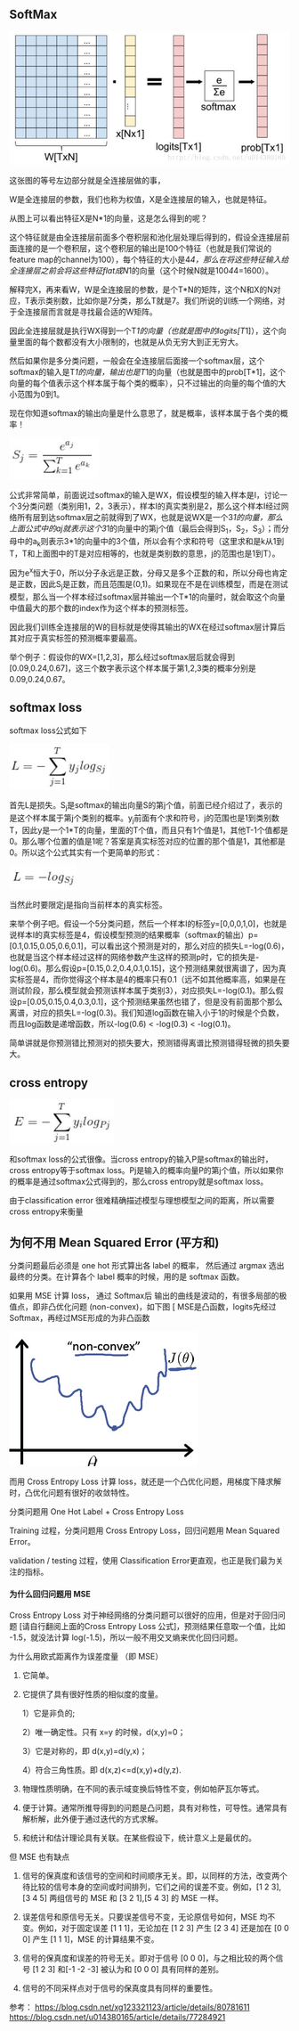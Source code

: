 ## SoftMax

![欧式距离](../../../images/loss1.jpeg)

这张图的等号左边部分就是全连接层做的事，

W是全连接层的参数，我们也称为权值，X是全连接层的输入，也就是特征。

从图上可以看出特征X是N*1的向量，这是怎么得到的呢？

这个特征就是由全连接层前面多个卷积层和池化层处理后得到的，假设全连接层前面连接的是一个卷积层，这个卷积层的输出是100个特征（也就是我们常说的feature map的channel为100），每个特征的大小是4*4，那么在将这些特征输入给全连接层之前会将这些特征flat成N*1的向量（这个时候N就是100*4*4=1600）。

解释完X，再来看W，W是全连接层的参数，是个T*N的矩阵，这个N和X的N对应，T表示类别数，比如你是7分类，那么T就是7。我们所说的训练一个网络，对于全连接层而言就是寻找最合适的W矩阵。

因此全连接层就是执行WX得到一个T*1的向量（也就是图中的logits[T*1]），这个向量里面的每个数都没有大小限制的，也就是从负无穷大到正无穷大。

然后如果你是多分类问题，一般会在全连接层后面接一个softmax层，这个softmax的输入是T*1的向量，输出也是T*1的向量（也就是图中的prob[T*1]，这个向量的每个值表示这个样本属于每个类的概率），只不过输出的向量的每个值的大小范围为0到1。

现在你知道softmax的输出向量是什么意思了，就是概率，该样本属于各个类的概率！

![欧式距离](../../../images/loss2.jpeg)

公式非常简单，前面说过softmax的输入是WX，假设模型的输入样本是I，讨论一个3分类问题（类别用1，2，3表示），样本I的真实类别是2，那么这个样本I经过网络所有层到达softmax层之前就得到了WX，也就是说WX是一个3*1的向量，那么上面公式中的aj就表示这个3*1的向量中的第j个值（最后会得到S<sub>1</sub>，S<sub>2</sub>，S<sub>3</sub>）；而分母中的a<sub>k</sub>则表示3*1的向量中的3个值，所以会有个求和符号（这里求和是k从1到T，T和上面图中的T是对应相等的，也就是类别数的意思，j的范围也是1到T）。

因为e<sup>x</sup>恒大于0，所以分子永远是正数，分母又是多个正数的和，所以分母也肯定是正数，因此S<sub>j</sub>是正数，而且范围是(0,1)。如果现在不是在训练模型，而是在测试模型，那么当一个样本经过softmax层并输出一个T*1的向量时，就会取这个向量中值最大的那个数的index作为这个样本的预测标签。

因此我们训练全连接层的W的目标就是使得其输出的WX在经过softmax层计算后其对应于真实标签的预测概率要最高。

举个例子：假设你的WX=[1,2,3]，那么经过softmax层后就会得到[0.09,0.24,0.67]，这三个数字表示这个样本属于第1,2,3类的概率分别是0.09,0.24,0.67。

## softmax loss

softmax loss公式如下

![欧式距离](../../../images/loss3.jpeg)

首先L是损失。S<sub>j</sub>是softmax的输出向量S的第j个值，前面已经介绍过了，表示的是这个样本属于第j个类别的概率。y<sub>j</sub>前面有个求和符号，j的范围也是1到类别数T，因此y是一个1*T的向量，里面的T个值，而且只有1个值是1，其他T-1个值都是0。那么哪个位置的值是1呢？答案是真实标签对应的位置的那个值是1，其他都是0。所以这个公式其实有一个更简单的形式：

![欧式距离](../../../images/loss4.jpeg)

当然此时要限定j是指向当前样本的真实标签。

来举个例子吧。假设一个5分类问题，然后一个样本I的标签y=[0,0,0,1,0]，也就是说样本I的真实标签是4，假设模型预测的结果概率（softmax的输出）p=[0.1,0.15,0.05,0.6,0.1]，可以看出这个预测是对的，那么对应的损失L=-log(0.6)，也就是当这个样本经过这样的网络参数产生这样的预测p时，它的损失是-log(0.6)。那么假设p=[0.15,0.2,0.4,0.1,0.15]，这个预测结果就很离谱了，因为真实标签是4，而你觉得这个样本是4的概率只有0.1（远不如其他概率高，如果是在测试阶段，那么模型就会预测该样本属于类别3），对应损失L=-log(0.1)。那么假设p=[0.05,0.15,0.4,0.3,0.1]，这个预测结果虽然也错了，但是没有前面那个那么离谱，对应的损失L=-log(0.3)。我们知道log函数在输入小于1的时候是个负数，而且log函数是递增函数，所以-log(0.6) < -log(0.3) < -log(0.1)。

简单讲就是你预测错比预测对的损失要大，预测错得离谱比预测错得轻微的损失要大。


## cross entropy

![欧式距离](../../../images/loss5.jpeg)

和softmax loss的公式很像。当cross entropy的输入P是softmax的输出时，cross entropy等于softmax loss。Pj是输入的概率向量P的第j个值，所以如果你的概率是通过softmax公式得到的，那么cross entropy就是softmax loss。

由于classification error 很难精确描述模型与理想模型之间的距离，所以需要cross entropy来衡量

## 为何不用 Mean Squared Error (平方和)

分类问题最后必须是 one hot 形式算出各 label 的概率， 然后通过 argmax 选出最终的分类。在计算各个 label 概率的时候，用的是 softmax 函数。

如果用 MSE 计算 loss， 通过 Softmax后 输出的曲线是波动的，有很多局部的极值点，即非凸优化问题 (non-convex)，如下图 [ MSE是凸函数，logits先经过Softmax，再经过MSE形成的为非凸函数

![欧式距离](../../../images/loss6.png)

而用 Cross Entropy Loss 计算 loss，就还是一个凸优化问题，用梯度下降求解时，凸优化问题有很好的收敛特性。

分类问题用 One Hot Label + Cross Entropy Loss

Training 过程，分类问题用 Cross Entropy Loss，回归问题用 Mean Squared Error。

validation / testing 过程，使用 Classification Error更直观，也正是我们最为关注的指标。

#### 为什么回归问题用 MSE

Cross Entropy Loss 对于神经网络的分类问题可以很好的应用，但是对于回归问题 [请自行翻阅上面的Cross Entropy Loss 公式]，预测结果任意取一个值，比如 -1.5，就没法计算 log(-1.5)，所以一般不用交叉熵来优化回归问题。

为什么用欧式距离作为误差度量 （即 MSE）

1. 它简单。

2. 它提供了具有很好性质的相似度的度量。

    1）它是非负的;

    2）唯一确定性。只有 x=y 的时候，d(x,y)=0；

    3）它是对称的，即 d(x,y)=d(y,x)；

    4）符合三角性质。即 d(x,z)<=d(x,y)+d(y,z).

3. 物理性质明确，在不同的表示域变换后特性不变，例如帕萨瓦尔等式。

4. 便于计算。通常所推导得到的问题是凸问题，具有对称性，可导性。通常具有解析解，此外便于通过迭代的方式求解。

5. 和统计和估计理论具有关联。在某些假设下，统计意义上是最优的。

但 MSE 也有缺点

1. 信号的保真度和该信号的空间和时间顺序无关。即，以同样的方法，改变两个待比较的信号本身的空间或时间排列，它们之间的误差不变。例如，[1 2 3], [3 4 5] 两组信号的 MSE 和 [3 2 1],[5 4 3] 的 MSE 一样。

2. 误差信号和原信号无关。只要误差信号不变，无论原信号如何，MSE 均不变。例如，对于固定误差 [1 1 1]，无论加在 [1 2 3] 产生 [2 3 4] 还是加在 [0 0 0] 产生 [1 1 1]，MSE 的计算结果不变。

3. 信号的保真度和误差的符号无关。即对于信号 [0 0 0]，与之相比较的两个信号 [1 2 3] 和[-1 -2 -3] 被认为和 [0 0 0] 具有同样的差别。

4. 信号的不同采样点对于信号的保真度具有同样的重要性。

参考：
https://blog.csdn.net/xg123321123/article/details/80781611
https://blog.csdn.net/u014380165/article/details/77284921